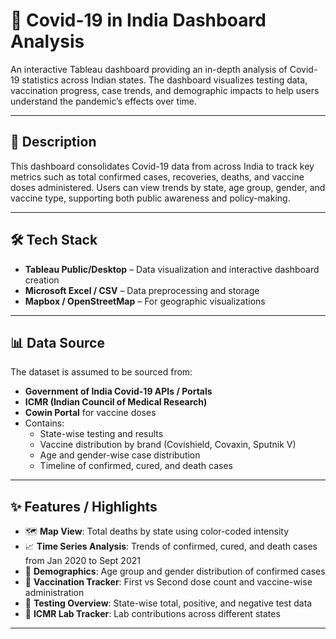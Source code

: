 # 🦠 Covid-19 in India Dashboard Analysis

An interactive Tableau dashboard providing an in-depth analysis of Covid-19 statistics across Indian states. The dashboard visualizes testing data, vaccination progress, case trends, and demographic impacts to help users understand the pandemic’s effects over time.

---

## 📝 Description

This dashboard consolidates Covid-19 data from across India to track key metrics such as total confirmed cases, recoveries, deaths, and vaccine doses administered. Users can view trends by state, age group, gender, and vaccine type, supporting both public awareness and policy-making.

---

## 🛠 Tech Stack

- **Tableau Public/Desktop** – Data visualization and interactive dashboard creation  
- **Microsoft Excel / CSV** – Data preprocessing and storage  
- **Mapbox / OpenStreetMap** – For geographic visualizations  

---

## 📊 Data Source

The dataset is assumed to be sourced from:

- **Government of India Covid-19 APIs / Portals**  
- **ICMR (Indian Council of Medical Research)**  
- **Cowin Portal** for vaccine doses  
- Contains:  
  - State-wise testing and results  
  - Vaccine distribution by brand (Covishield, Covaxin, Sputnik V)  
  - Age and gender-wise case distribution  
  - Timeline of confirmed, cured, and death cases  

---

## ✨ Features / Highlights

- 🗺️ **Map View**: Total deaths by state using color-coded intensity  
- 📈 **Time Series Analysis**: Trends of confirmed, cured, and death cases from Jan 2020 to Sept 2021  
- 🧓 **Demographics**: Age group and gender distribution of confirmed cases  
- 💉 **Vaccination Tracker**: First vs Second dose count and vaccine-wise administration  
- 🧪 **Testing Overview**: State-wise total, positive, and negative test data  
- 🧾 **ICMR Lab Tracker**: Lab contributions across different states

---

